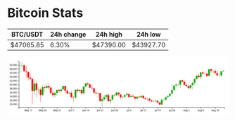 # Bitcoin Stats

BTC/USDT|24h change|24h high|24h low|
|---|---|---|---|
|$47065.85|6.30%|$47390.00|$43927.70|

<img src="./chart.svg">
